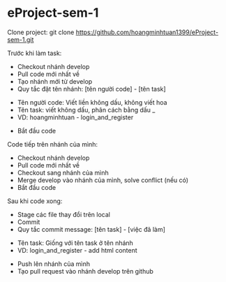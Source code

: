# eProject-sem-1
Clone project: git clone https://github.com/hoangminhtuan1399/eProject-sem-1.git <br />

Trước khi làm task:
- Checkout nhánh develop
- Pull code mới nhất về
- Tạo nhánh mới từ develop
- Quy tắc đặt tên nhánh: [tên người code] - [tên task]
+ Tên người code: Viết liền không dấu, không viết hoa
+ Tên task: viết không dấu, phân cách bằng dấu _
+ VD: hoangminhtuan - login_and_register
- Bắt đầu code

Code tiếp trên nhánh của mình:
- Checkout nhánh develop
- Pull code mới nhất về
- Checkout sang nhánh của mình
- Merge develop vào nhánh của mình, solve conflict (nếu có)
- Bắt đầu code

Sau khi code xong:
- Stage các file thay đổi trên local
- Commit
- Quy tắc commit message: [tên task] - [việc đã làm]
+ Tên task: Giống với tên task ở tên nhánh
+ VD: login_and_register - add html content
- Push lên nhánh của mình
- Tạo pull request vào nhánh develop trên github